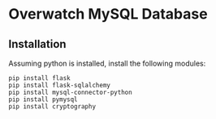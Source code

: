 # Overwatch MySQL Database

## Installation
Assuming python is installed, install the following modules:
```
pip install flask
pip install flask-sqlalchemy
pip install mysql-connector-python
pip install pymysql
pip install cryptography
```